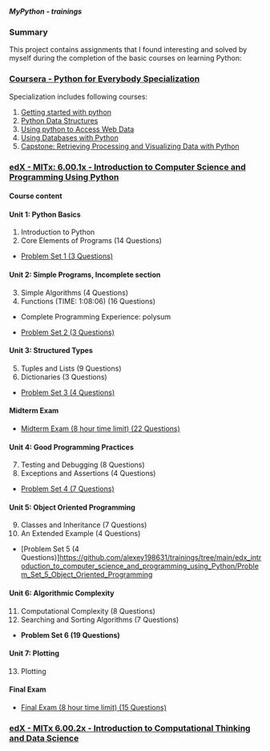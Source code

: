 ##### MyPython - trainings

### Summary

This project contains assignments that I found interesting and solved by myself during the completion of the basic courses on learning Python:

### [Coursera - Python for Everybody Specialization](https://www.coursera.org/specializations/python)

Specialization includes following courses:

1. [Getting started with python](https://github.com/alexey198631/trainings/tree/main/coursera_python_for_everybody/course_1_getting_started_with_Python)
2. [Python Data Structures](https://github.com/alexey198631/trainings/tree/main/coursera_python_for_everybody/course_2_Python_data_structures)
3. [Using python to Access Web Data](https://github.com/alexey198631/trainings/tree/main/coursera_python_for_everybody/course_3_using_Python_to_acess_web_data)
4. [Using Databases with Python](https://github.com/alexey198631/trainings/tree/main/coursera_python_for_everybody/course_4_using_databases_with_Python)
5. [Capstone: Retrieving Processing and Visualizing Data with Python](https://github.com/alexey198631/trainings/tree/main/coursera_python_for_everybody/course_5_capstone_retrieving_processing_and_visualizing_data_with_Python)

### [edX - MITx: 6.00.1x - Introduction to Computer Science and Programming Using Python](https://www.edx.org/course/introduction-to-computer-science-and-programming-7?index=product&queryID=ffa27a743e81f3397da91aefee857fe1&position=1)

#### Course content

#### Unit 1: Python Basics

1. Introduction to Python
2. Core Elements of Programs (14 Questions)

- [Problem Set 1 (3 Questions)](https://github.com/alexey198631/trainings/tree/main/edx_introduction_to_computer_science_and_programming_using_Python/Problem_Set_1_Python_basics)

#### Unit 2: Simple Programs, Incomplete section

3. Simple Algorithms (4 Questions)
4. Functions (TIME: 1:08:06) (16 Questions)

- Complete Programming Experience: polysum

- [Problem Set 2 (3 Questions)](https://github.com/alexey198631/trainings/tree/main/edx_introduction_to_computer_science_and_programming_using_Python/Problem_Set_2_Simple_programs)

#### Unit 3: Structured Types

5. Tuples and Lists (9 Questions)
6. Dictionaries (3 Questions)

- [Problem Set 3 (4 Questions)](https://github.com/alexey198631/trainings/tree/main/edx_introduction_to_computer_science_and_programming_using_Python/Problem_Set_3_Structured_types)

#### Midterm Exam

- [Midterm Exam (8 hour time limit) (22 Questions)](https://github.com/alexey198631/trainings/tree/main/edx_introduction_to_computer_science_and_programming_using_Python/Problem_Set_Midterm_Exam)

#### Unit 4: Good Programming Practices

7. Testing and Debugging (8 Questions)
8. Exceptions and Assertions (4 Questions)

- [Problem Set 4 (7 Questions)](https://github.com/alexey198631/trainings/tree/main/edx_introduction_to_computer_science_and_programming_using_Python/Problem_Set_4_Good_Programming_Practices)

#### Unit 5: Object Oriented Programming

9. Classes and Inheritance (7 Questions)
10. An Extended Example (4 Questions)

- [Problem Set 5 (4 Questions)]https://github.com/alexey198631/trainings/tree/main/edx_introduction_to_computer_science_and_programming_using_Python/Problem_Set_5_Object_Oriented_Programming

#### Unit 6: Algorithmic Complexity

11. Computational Complexity (8 Questions)
12. Searching and Sorting Algorithms (7 Questions)

- **Problem Set 6 (19 Questions)**

#### Unit 7: Plotting

13. Plotting

#### Final Exam

- [Final Exam (8 hour time limit) (15 Questions)](https://github.com/alexey198631/trainings/tree/main/edx_introduction_to_computer_science_and_programming_using_Python/Final_Exam)


### [edX - MITx 6.00.2x - Introduction to Computational Thinking and Data Science](https://www.edx.org/course/introduction-to-computational-thinking-and-data-4?index=product&queryID=2ee30a8643dcf8211543db8e12661dc3&position=3&eaid=0&v=1&linked_from=autocomplete&c=autocomplete)
